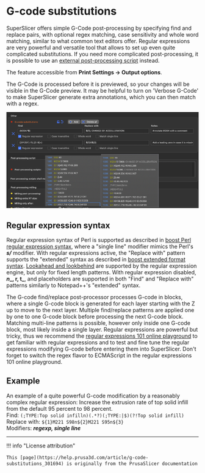 # G-code substitutions

SuperSlicer offers simple G-Code post-processing by specifying find and replace pairs, with optional regex matching, case sensitivity and whole word matching, similar to what common text editors offer. Regular expressions are very powerful and versatile tool that allows to set up even quite complicated substitutions. If you need more complicated post-processing, it is possible to use an [external post-processing script](post-processing-scripts.md) instead.

The feature accessible from **Print Settings -> Output options**.

The G-Code is processed before it is previewed, so your changes will be visible in the G-Code preview. It may be helpful to turn on 'Verbose G-Code' to make SuperSlicer generate extra annotations, which you can then match with a regex.

![](assets/gcode-substitutions.png)
## Regular expression syntax

Regular expression syntax of Perl is supported as described in [boost Perl regular expression syntax](https://www.boost.org/doc/libs/1_78_0/libs/regex/doc/html/boost_regex/syntax/perl_syntax.html), where a "single line" modifier mimics the Perl's **_s/_** modifier. With regular expressions active, the "Replace with" pattern supports the "extended" syntax as described in [boost extended format syntax](https://www.boost.org/doc/libs/1_78_0/libs/regex/doc/html/boost_regex/format/boost_format_syntax.html). [Lookahead and lookbehind](https://www.w3docs.com/learn-javascript/lookahead-and-lookbehind.html) are supported by the regular expression engine, but only for fixed length patterns. With regular expression disabled, **_n__, r, t_**, and placeholders are supported in both "Find" and "Replace with" patterns similarly to Notepad++'s "extended" syntax.

The G-code find/replace post-processor processes G-code in blocks, where a single G-code block is generated for each layer starting with the Z up to move to the next layer. Multiple find/replace patterns are applied one by one to one G-code block before processing the next G-code block. Matching multi-line patterns is possible, however only inside one G-code block, most likely inside a single layer. Regular expressions are powerful but tricky, thus we recommend the [regular expressions 101 online playground](https://regex101.com/) to get familiar with regular expressions and to test and fine tune the regular expressions modifying G-code before entering them into SuperSlicer. Don't forget to switch the regex flavor to ECMAScript in the regular expressions 101 online playground.

## Example

An example of a quite powerful G-code modification by a reasonably complex regular expression: Increase the extrusion rate of top solid infill from the default 95 percent to 98 percent.  
Find: `(;TYPE:Top solid infilln)(.*?)(;TYPE:|$)(?!Top solid infill)`  
Replace with: `${1}M221 S98n${2}M221 S95n${3}`  
Modifiers: _**regexp, single line**_

---

!!! info "License attribution"

    This [page](https://help.prusa3d.com/article/g-code-substitutions_301694) is originally from the PrusaSlicer documentation